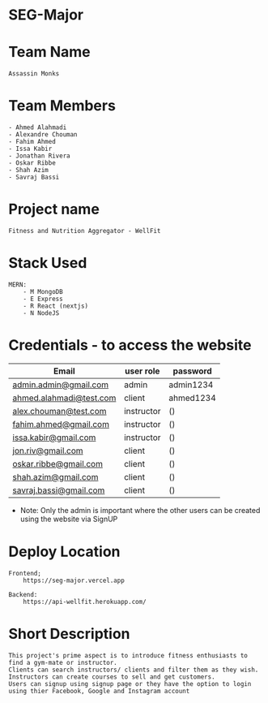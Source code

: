# SEG-Major

# Team Name

    Assassin Monks

# Team Members

    - Ahmed Alahmadi
    - Alexandre Chouman
    - Fahim Ahmed
    - Issa Kabir
    - Jonathan Rivera
    - Oskar Ribbe
    - Shah Azim
    - Savraj Bassi

# Project name

    Fitness and Nutrition Aggregator - WellFit

# Stack Used

    MERN:
        - M MongoDB
        - E Express
        - R React (nextjs)
        - N NodeJS

# Credentials - to access the website

| Email                   | user role  | password |
| ----------------------- | ---------- | -------- |
| admin.admin@gmail.com   | admin      |admin1234 |
| ahmed.alahmadi@test.com | client	   |ahmed1234 |
| alex.chouman@test.com   | instructor | ()       |
| fahim.ahmed@gmail.com   | instructor | ()       |
| issa.kabir@gmail.com    | instructor | ()       |
| jon.riv@gmail.com       | client     | ()       |
| oskar.ribbe@gmail.com   | client     | ()       |
| shah.azim@gmail.com     | client     | ()       |
| savraj.bassi@gmail.com  | client     | ()       |

- Note: Only the admin is important where the other users can be created using the website via SignUP

# Deploy Location

    Frontend;
        https://seg-major.vercel.app

    Backend:
        https://api-wellfit.herokuapp.com/

# Short Description

    This project's prime aspect is to introduce fitness enthusiasts to find a gym-mate or instructor.
    Clients can search instructors/ clients and filter them as they wish.
    Instructors can create courses to sell and get customers.
    Users can signup using signup page or they have the option to login using thier Facebook, Google and Instagram account
